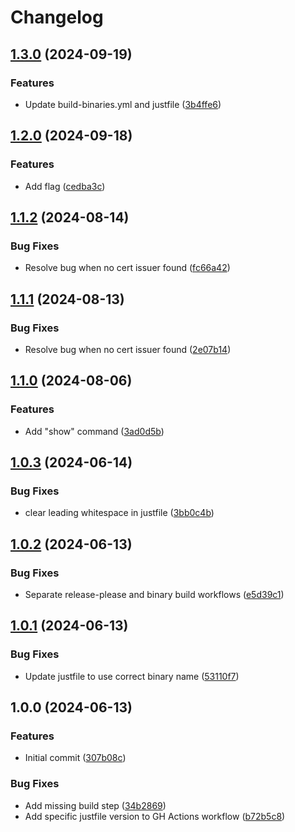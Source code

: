 # Changelog

## [1.3.0](https://github.com/demandmedia/devops-certscan/compare/v1.2.0...v1.3.0) (2024-09-19)


### Features

* Update build-binaries.yml and justfile ([3b4ffe6](https://github.com/demandmedia/devops-certscan/commit/3b4ffe61c14d5bb63651e176d7d49e3268fdaf2f))

## [1.2.0](https://github.com/demandmedia/devops-certscan/compare/v1.1.2...v1.2.0) (2024-09-18)


### Features

* Add  flag ([cedba3c](https://github.com/demandmedia/devops-certscan/commit/cedba3c74d62b7f4a5bc3e6f836998cc84fe0f13))

## [1.1.2](https://github.com/demandmedia/devops-certscan/compare/v1.1.1...v1.1.2) (2024-08-14)


### Bug Fixes

* Resolve bug when no cert issuer found ([fc66a42](https://github.com/demandmedia/devops-certscan/commit/fc66a42cac7733f0a27332ab02908c87bb867700))

## [1.1.1](https://github.com/demandmedia/devops-certscan/compare/v1.1.0...v1.1.1) (2024-08-13)


### Bug Fixes

* Resolve bug when no cert issuer found ([2e07b14](https://github.com/demandmedia/devops-certscan/commit/2e07b14de251e908b319089ffdda57396b4ca058))

## [1.1.0](https://github.com/demandmedia/devops-certscan/compare/v1.0.3...v1.1.0) (2024-08-06)


### Features

* Add "show" command ([3ad0d5b](https://github.com/demandmedia/devops-certscan/commit/3ad0d5bdd83f5935bdcc582c9030db0dd392d5f9))

## [1.0.3](https://github.com/demandmedia/devops-certscan/compare/v1.0.2...v1.0.3) (2024-06-14)


### Bug Fixes

* clear leading whitespace in justfile ([3bb0c4b](https://github.com/demandmedia/devops-certscan/commit/3bb0c4bd768ad9bd5cc229a90e37eaeff566d65e))

## [1.0.2](https://github.com/demandmedia/devops-certscan/compare/v1.0.1...v1.0.2) (2024-06-13)


### Bug Fixes

* Separate release-please and binary build workflows ([e5d39c1](https://github.com/demandmedia/devops-certscan/commit/e5d39c1e0041ef24e8c6cad41016666c787d2d9a))

## [1.0.1](https://github.com/demandmedia/devops-certscan/compare/v1.0.0...v1.0.1) (2024-06-13)


### Bug Fixes

* Update justfile to use correct binary name ([53110f7](https://github.com/demandmedia/devops-certscan/commit/53110f7b7aa640003d1c41fadd1467970c75ad8f))

## 1.0.0 (2024-06-13)


### Features

* Initial commit ([307b08c](https://github.com/demandmedia/devops-certscan/commit/307b08c36704f426cbb9c208a70b2eb11e2d2a66))


### Bug Fixes

* Add missing build step ([34b2869](https://github.com/demandmedia/devops-certscan/commit/34b28692fe529fc26346df48cc66d7032cb35f5f))
* Add specific justfile version to GH Actions workflow ([b72b5c8](https://github.com/demandmedia/devops-certscan/commit/b72b5c8ea600ed1b525dbbed3747950ff6728530))
